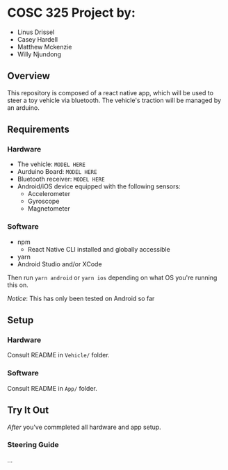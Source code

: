 # COSC 325 Project by:

- Linus Drissel
- Casey Hardell
- Matthew Mckenzie
- Willy Njundong

## Overview

This repository is composed of a react native app, which will be used to steer a toy vehicle via bluetooth. The vehicle's traction will be managed by an arduino.

## Requirements

### Hardware

- The vehicle: `MODEL HERE`
- Aurduino Board: `MODEL HERE`
- Bluetooth receiver: `MODEL HERE`
- Android/iOS device equipped with the following sensors:
  - Accelerometer
  - Gyroscope
  - Magnetometer

### Software

- npm
  - React Native CLI installed and globally accessible
- yarn
- Android Studio and/or XCode

Then run `yarn android` or `yarn ios` depending on what OS you're running this on.

_Notice_: This has only been tested on Android so far

## Setup

### Hardware

Consult README in `Vehicle/` folder.

### Software

Consult README in `App/` folder.

## Try It Out

_After_ you've commpleted all hardware and app setup.

### Steering Guide

...
